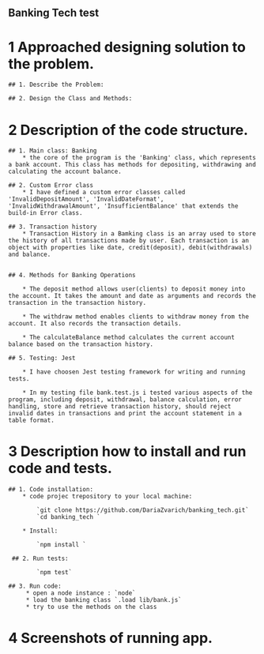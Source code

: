 Banking Tech test
-----------------

 # 1 Approached designing solution to the problem.

    ## 1. Describe the Problem:
    
    ## 2. Design the Class and Methods:



 # 2 Description of the code structure.

    ## 1. Main class: Banking
        * the core of the program is the 'Banking' class, which represents a bank account. This class has methods for depositing, withdrawing and calculating the account balance.

    ## 2. Custom Error class
        * I have defined a custom error classes called 'InvalidDepositAmount', 'InvalidDateFormat', 'InvalidWithdrawalAmount', 'InsufficientBalance' that extends the build-in Error class.

    ## 3. Transaction history
        * Transaction History in a Bamking class is an array used to store the history of all transactions made by user. Each transaction is an object with properties like date, credit(deposit), debit(withdrawals) and balance.


    ## 4. Methods for Banking Operations

        * The deposit method allows user(clients) to deposit money into the account. It takes the amount and date as arguments and records the transaction in the transaction history.

        * The withdraw method enables clients to withdraw money from the account. It also records the transaction details.

        * The calculateBalance method calculates the current account balance based on the transaction history.

    ## 5. Testing: Jest

        * I have choosen Jest testing framework for writing and running tests. 

        * In my testing file bank.test.js i tested various aspects of the program, including deposit, withdrawal, balance calculation, error handling, store and retrieve transaction history, should reject invalid dates in transactions and print the account statement in a table format.


 # 3 Description how to install and run code and tests.

    ## 1. Code installation:
        * code projec trepository to your local machine:

            `git clone https://github.com/DariaZvarich/banking_tech.git`
            `cd banking_tech `
            
        * Install:

            `npm install `

     ## 2. Run tests:

            `npm test`

    ## 3. Run code:
         * open a node instance : `node`
         * load the banking class `.load lib/bank.js`
         * try to use the methods on the class



 # 4 Screenshots of running app.

 